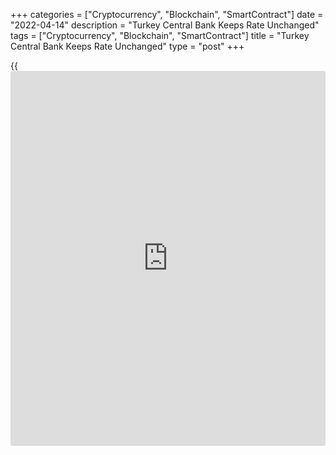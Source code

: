 +++
categories = ["Cryptocurrency", "Blockchain", "SmartContract"]
date = "2022-04-14"
description = "Turkey Central Bank Keeps Rate Unchanged"
tags = ["Cryptocurrency", "Blockchain", "SmartContract"]
title = "Turkey Central Bank Keeps Rate Unchanged"
type = "post"
+++

{{<iframe id="large-banner" src="https://www.bounty.group/#slide=9.0" width="100%" height="600" scrolling="no" style="border: 0px solid rgb(216, 221, 230); border-radius: 3px;">}}

Turkey's central bank left its key interest rate unchanged for the
fourth straight meeting, on Thursday, despite inflation exceeding 60
percent.

The Monetary Policy Committee of the Central Bank of the Republic of
Turkey, governed by Sahap Kavcioglu, decided to hold the one-week repo
rate at 14.00 percent.

Under pressure from President Tayyip Erdogan, the bank had lowered the
rate by 500 basis points since September 2021.

In March, consumer price inflation surged to a 20-year high of 61.14
percent, reflecting high commodity prices amid the war in Ukraine.

The central bank today said the disinflation process is set to start on
the back of measures taken and decisively pursued for sustainable price
and financial stability along with the decline in inflation owing to the
base effect and the resolution of the ongoing regional conflict.

Today's decision by the central bank to keep its one-week repo rate on
hold at 14.00 percent suggests there is no appetite among [policy](https://www.fintechee.com/policy/)makers
to move away from their pursuit of a "new economic model" of low real
interest rates, Jason Tuvey, an economist at Capital Economics, said.

It would probably take the emergence of severe strains in the banking
sector to bring an interest rate hike on to the agenda, the economist
said.

For comments and feedback [contact](https://www.playgroundfx.com/contact/): editorial@rtt[news](https://www.letsplayfx.com/blog/forex-news-website/).com

[Economic News][1]

 **What parts of the world are seeing the best (and worst) economic
performances lately? Click[here][2] to check out our [Econ Scorecard][2]
and find out! See up-to-the-moment [ranking](https://www.playgroundfx.com/blog/crypto-exchange-ranking/)s for the best and worst
performers in [GDP][3], [unemployment rate][4], [inflation][5] and much
more.**

   1. www.rtt[news](https://www.letsplayfx.com/blog/forex-news-website/).com/Content/EconomicNews.aspx
   2. www.rtt[news](https://www.letsplayfx.com/blog/forex-news-website/).com/economic-scorecard/world-rank/industrial-production/highest-performance.aspx
   3. www.rtt[news](https://www.letsplayfx.com/blog/forex-news-website/).com/economic-scorecard/world-rank/GDP/highest-performance.aspx
   4. www.rtt[news](https://www.letsplayfx.com/blog/forex-news-website/).com/economic-scorecard/world-rank/unemployment-rate/lowest-performance.aspx
   5. www.rtt[news](https://www.letsplayfx.com/blog/forex-news-website/).com/economic-scorecard/world-rank/CPI/highest-performance.aspx